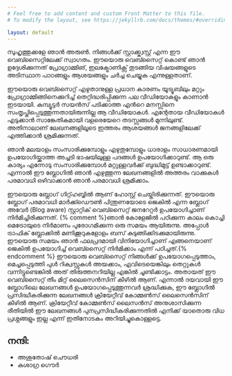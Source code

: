 ```yaml
---
# Feel free to add content and custom Front Matter to this file.
# To modify the layout, see https://jekyllrb.com/docs/themes/#overriding-theme-defaults

layout: default
---
```


സുഹൃത്തുക്കളേ ഞാന്‍ അരുണ്‍. നിങ്ങള്‍ക്ക് സ്റ്റാക്ക്ക്വസ്റ്റ് എന്ന ഈ വെബ്സൈറ്റിലേക്ക് സ്വാഗതം. ഈയൊരു വെബ്സൈറ്റ് കൊണ്ട് ഞാന്‍ ഉദ്ദേശിക്കുന്നത് പ്രോഗ്രാമ്മിങ്, ഇലക്ട്രോണിക്സ് തുടങ്ങിയ വിഷയങ്ങളുടെ അടിസ്ഥാന പാഠങ്ങളും ആശയങ്ങളും ചര്‍ച്ച ചെയ്യുക എന്നുള്ളതാണ്.

ഈയൊരു വെബ്സൈറ്റ് എഴുതാനുള്ള പ്രധാന കാരണം യൂട്യൂബിലും മറ്റും പ്രോഗ്രാമ്മിങ്ങിനെക്കുറിച്ച് തെറ്റിദ്ധരിപ്പിക്കുന്ന പല വീഡിയോകളും കാണാന്‍ ഇടയായി. കമ്പ്യൂട്ടര്‍ സയന്‍സ് പടിക്കാത്ത എന്‍റെ മനസ്സിനെ സംതൃപ്തിപ്പെടുത്തുന്നതായിരുന്നില്ല ആ വീഡിയോകള്‍. എന്റേതായ വീഡിയോകള്‍ എടുക്കാന്‍ സാങ്കേതികമായി വളരെയേറെ തടസ്സങ്ങള്‍ മുന്നിലുണ്ട്. അതിനാലാണ് ലേഖനങ്ങളിലൂടെ  ഇത്തരം ആശയങ്ങള്‍ ജനങ്ങളിലേക്ക് എത്തിക്കാന്‍ ശ്രമിക്കുന്നത്.

ഞാന്‍ മലയാളം സംസാരിക്കുമ്പോളും എഴുതുമ്പോളും ധാരാളം സാധാരണമായി ഉപയോഗിയ്ക്കാത്ത അച്ചടി ഭാഷയിലുള്ള പദങ്ങള്‍ ഉപയോഗിക്കാറുണ്ട്. ആ ഒരു കാര്യം എന്നോടു സംസാരിക്കുമ്പോള്‍ മറ്റുള്ളവര്‍ക്ക് ബുദ്ധിമുട്ട് ഉണ്ടാക്കാറുണ്ട്. എന്നാല്‍ ഈ ബ്ലോഗില്‍ ഞാന്‍ എഴുത്തുന്ന ലേഖനങ്ങളില്‍ അത്തരം വാക്കുകള്‍ പരമാവധി ഒഴിവാക്കാന്‍ ഞാന്‍ പരമാവധി ശ്രമിക്കാം.

ഈയൊരു ബ്ലോഗ് ഗിറ്റ്ഹബ്ബില്‍ ആണ് ഹോസ്റ്റ്  ചെയ്തിരിക്കുന്നത്. ഈയൊരു ബ്ലോഗ് പരമാവധി മാര്‍ക്ക്ഡൌണ്‍ പിന്തുണയോടെ ജെകില്‍ എന്ന ബ്ലോഗ് അവേര്‍ (Blog aware)  സ്റ്റാറ്റിക് വെബ്സൈറ്റ് ജനറേറ്റര്‍ ഉപയോഗിച്ചാണ് നിര്‍മിച്ചിരിക്കുന്നത്. {% comment %}ഞാന്‍ കോളേജില്‍ പഠിക്കുന്ന കാലം കൊച്ചി മെട്രോയുടെ നിര്‍മാണം പുരോഗമിക്കുന്ന ഒരു സമയം ആയിരുന്നു. അപ്പോള്‍ ട്രാഫിക് ബ്ലോക്കില്‍ മണിക്കൂറുകളോളം ബസ് കുടുങ്ങിക്കിടക്കുമായിരുന്നു. ഈയൊരു സമയം ഞാന്‍ ഫലപ്രദമായി വിനിയോഗിച്ചാണ് എങ്ങനെയാണ് ജെകില്‍ ഉപയോഗിച്ച് വെബ്സൈറ്റ് നിര്‍മിക്കാം എന്ന് പഠിച്ചത്.{% endcomment %} ഈയൊരു വെബ്സൈറ്റ് നിങ്ങള്‍ക്ക് ഉപയോഗപ്പെടുത്താം, മെച്ചപ്പെടുത്തി പുള്‍ റിക്വസ്റ്റുകള്‍ അയക്കാം, എവിടെയെങ്കിലും തെറ്റുകള്‍ വന്നിട്ടുണ്ടെങ്കില്‍ അത് തിരുത്തനറിയില്ല എങ്കില്‍ ചൂണ്ടിക്കാട്ടം. അതായത് ഈ വെബ്സൈറ്റ് തീം മിറ്റ് ലൈസെന്‍സിന് കീഴില്‍ ആണ്. എന്നാല്‍ ദയവായി ഈ ബ്ലോഗിലെ ലേഖനങ്ങള്‍ ഉപയോഗപ്പെടുത്തുന്നവര്‍ ശ്രദ്ധിക്കുക, ഈ ബ്ലോഗില്‍ പ്രസിദ്ധീകരിക്കുന്ന ലേഖനങ്ങള്‍ ക്രിയേറ്റീവ് കോമ്മണ്‍സ് ലൈസെന്‍സിന് കീഴില്‍ ആണ്. ക്രിയേറ്റീവ് കോമ്മണ്‍സ് ലൈസന്‍സ് അനുശാസിക്കുന്ന രീതിയില്‍ ഈ ലേഖനങ്ങള്‍ പുനപ്രസിദ്ധീകരിക്കുന്നതില്‍ എനിക്ക് യാതൊരു വിധ പ്രശ്നങ്ങളും ഇല്ല എന്ന് ഇതിനോടകം അറിയിച്ചുകൊള്ളട്ടെ.

## നന്ദി:

* അശുതോഷ് ചൌധരി
* കുശാഗ്ര ഗൌര്‍